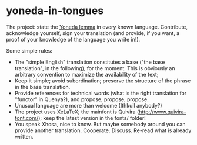 # yoneda-in-tongues
The project: state the [Yoneda lemma](https://ncatlab.org/nlab/show/Yoneda+lemma) in every known language.
Contribute, acknowledge yourself, sign your translation (and provide, if you want, a proof of your knowledge of the language you write in!).

Some simple rules:

* The "simple English" translation constitutes a base ("the base translation", in the following), for the moment. This is obviously an arbitrary convention to maximize the availability of the text;
* Keep it simple; avoid subordination; preserve the structure of the phrase in the base translation.
* Provide references for technical words (what is the right translation for "functor" in Quenya?), and propose, propose, propose.
* Unusual language are more than welcome (Ithkuil anybody?)
* The project uses XeLaTeX; the mainfont is Quivira (http://www.quivira-font.com/); keep the latest version in the fonts/ folder!
* You speak Xhosa, nice to know. But maybe somebody around you can provide another translation. Cooperate. Discuss. Re-read what is already written.
